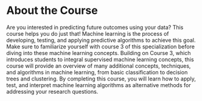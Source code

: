 # About the Course
Are you interested in predicting future outcomes using your data? This course helps you do just that! Machine learning is the process of developing, testing, and applying predictive algorithms to achieve this goal. Make sure to familiarize yourself with course 3 of this specialization before diving into these machine learning concepts. Building on Course 3, which introduces students to integral supervised machine learning concepts, this course will provide an overview of many additional concepts, techniques, and algorithms in machine learning, from basic classification to decision trees and clustering. By completing this course, you will learn how to apply, test, and interpret machine learning algorithms as alternative methods for addressing your research questions.
